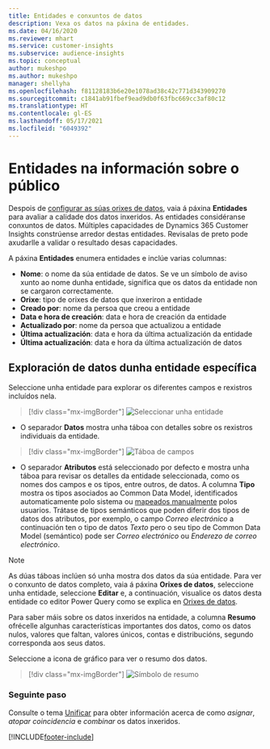 ```yaml
---
title: Entidades e conxuntos de datos
description: Vexa os datos na páxina de entidades.
ms.date: 04/16/2020
ms.reviewer: mhart
ms.service: customer-insights
ms.subservice: audience-insights
ms.topic: conceptual
author: mukeshpo
ms.author: mukeshpo
manager: shellyha
ms.openlocfilehash: f81128183b6e20e1078ad38c42c771d343909270
ms.sourcegitcommit: c1841ab91fbef9ead9db0f63fbc669cc3af80c12
ms.translationtype: HT
ms.contentlocale: gl-ES
ms.lasthandoff: 05/17/2021
ms.locfileid: "6049392"
---
```

# <a name="entities-in-audience-insights"></a>Entidades na información sobre o público

Despois de [configurar as súas orixes de datos](data-sources.md), vaia á páxina **Entidades** para avaliar a calidade dos datos inxeridos. As entidades considéranse conxuntos de datos. Múltiples capacidades de Dynamics 365 Customer Insights constrúense arredor destas entidades. Revisalas de preto pode axudarlle a validar o resultado desas capacidades.

A páxina **Entidades** enumera entidades e inclúe varias columnas:

- **Nome**: o nome da súa entidade de datos. Se ve un símbolo de aviso xunto ao nome dunha entidade, significa que os datos da entidade non se cargaron correctamente.
- **Orixe**: tipo de orixes de datos que inxeriron a entidade
- **Creado por**: nome da persoa que creou a entidade
- **Data e hora de creación**: data e hora de creación da entidade
- **Actualizado por**: nome da persoa que actualizou a entidade
- **Última actualización**: data e hora da última actualización da entidade
- **Última actualización**: data e hora da última actualización de datos

## <a name="exploring-a-specific-entitys-data"></a>Exploración de datos dunha entidade específica

Seleccione unha entidade para explorar os diferentes campos e rexistros incluídos nela.

> [!div class="mx-imgBorder"]
> ![Seleccionar unha entidade](media/data-manager-entities-data.png "Seleccionar unha entidade")

- O separador **Datos** mostra unha táboa con detalles sobre os rexistros individuais da entidade.

> [!div class="mx-imgBorder"]
> ![Táboa de campos](media/data-manager-entities-fields.PNG "Táboa de campos")

- O separador **Atributos** está seleccionado por defecto e mostra unha táboa para revisar os detalles da entidade seleccionada, como os nomes dos campos e os tipos, entre outros, de datos. A columna **Tipo** mostra os tipos asociados ao Common Data Model, identificados automaticamente polo sistema ou [mapeados manualmente](map-entities.md) polos usuarios. Trátase de tipos semánticos que poden diferir dos tipos de datos dos atributos, por exemplo, o campo *Correo electrónico* a continuación ten o tipo de datos *Texto* pero o seu tipo de Common Data Model (semántico) pode ser *Correo electrónico* ou *Enderezo de correo electrónico*.

> [!NOTE]
> As dúas táboas inclúen só unha mostra dos datos da súa entidade. Para ver o conxunto de datos completo, vaia á páxina **Orixes de datos**, seleccione unha entidade, seleccione **Editar** e, a continuación, visualice os datos desta entidade co editor Power Query como se explica en [Orixes de datos](data-sources.md).

Para saber máis sobre os datos inxeridos na entidade, a columna **Resumo** ofrécelle algunhas características importantes dos datos, como os datos nulos, valores que faltan, valores únicos, contas e distribucións, segundo corresponda aos seus datos.

Seleccione a icona de gráfico para ver o resumo dos datos.

> [!div class="mx-imgBorder"]
> ![Símbolo de resumo](media/data-manager-entities-summary.png "Táboa de resumo de datos")

### <a name="next-step"></a>Seguinte paso

Consulte o tema [Unificar](data-unification.md) para obter información acerca de como *asignar*, *atopar coincidencia* e *combinar* os datos inxeridos.


[!INCLUDE[footer-include](../includes/footer-banner.md)]
